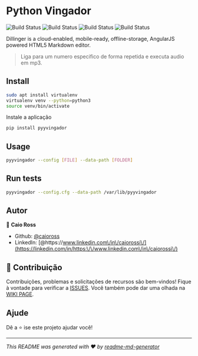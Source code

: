 # Python Vingador

![Build Status](https://badgen.net/badge/Build/Failure/red) ![Build Status](https://badgen.net/badge/Ver/2.1.2/blue) ![Build Status](https://badgen.net/badge/status/Failure/red) ![Build Status](https://badgen.net/badge/dependencies/out_of_date/orange)

Dillinger is a cloud-enabled, mobile-ready, offline-storage, AngularJS powered HTML5 Markdown editor.


> Liga para um numero especifico de forma repetida e executa audio em mp3.

## Install

```sh
sudo apt install virtualenv
virtualenv venv --python=python3
source venv/bin/activate
```
Instale a aplicação

```sh
pip install pyyvingador
```

## Usage

```sh
pyyvingador --config [FILE] --data-path [FOLDER]
```

## Run tests

```sh
pyyvingador --config.cfg --data-path /var/lib/pyyvingador
```

## Autor

👤 **Caio Ross**

* Github: [@caioross](https://github.com/caioross)
* LinkedIn: [@https:\/\/www.linkedin.com\/in\/caiorossi\/](https://linkedin.com/in/https:\/\/www.linkedin.com\/in\/caiorossi\/)

## 🤝 Contribuição

Contribuições, problemas e solicitações de recursos são bem-vindos! Fique à vontade para verificar a [ISSUES](https://github.com/caioross/python_vingador/issues). Você também pode dar uma olhada na [WIKI PAGE](https://github.com/caioross/python_vingador/wiki).

## Ajude

Dê a ⭐️ ise este projeto ajudar você!

***
_This README was generated with ❤️ by [readme-md-generator](https://github.com/kefranabg/readme-md-generator)_
